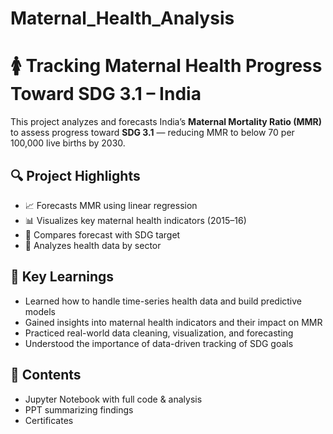 # Maternal_Health_Analysis

# 🚺 Tracking Maternal Health Progress Toward SDG 3.1 – India

This project analyzes and forecasts India’s **Maternal Mortality Ratio (MMR)** to assess progress toward **SDG 3.1** — reducing MMR to below 70 per 100,000 live births by 2030.

## 🔍 Project Highlights

- 📈 Forecasts MMR using linear regression
- 📊 Visualizes key maternal health indicators (2015–16)
- 🎯 Compares forecast with SDG target
- 🏥 Analyzes health data by sector

## 🔑 Key Learnings

- Learned how to handle time-series health data and build predictive models  
- Gained insights into maternal health indicators and their impact on MMR  
- Practiced real-world data cleaning, visualization, and forecasting  
- Understood the importance of data-driven tracking of SDG goals

## 📁 Contents

- Jupyter Notebook with full code & analysis
- PPT summarizing findings
- Certificates



